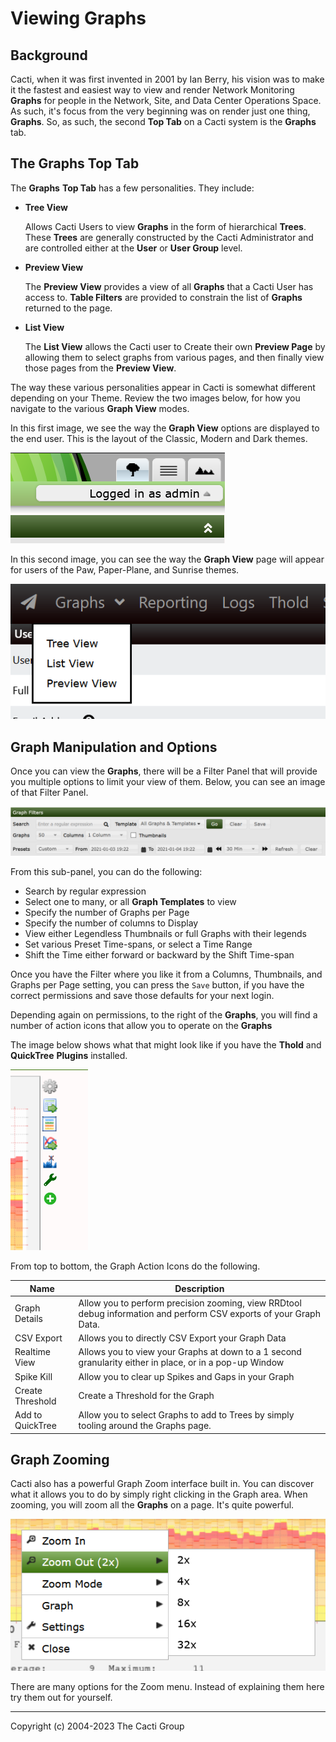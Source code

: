 # Viewing Graphs

## Background

Cacti, when it was first invented in 2001 by Ian Berry, his vision was to make it
the fastest and easiest way to view and render Network Monitoring **Graphs** for
people in the Network, Site, and Data Center Operations Space.  As such, it's focus
from the very beginning was on render just one thing, **Graphs**.  So, as such,
the second **Top Tab** on a Cacti system is the **Graphs** tab.

## The Graphs Top Tab

The **Graphs** **Top Tab** has a few personalities.  They include:

- **Tree View**

  Allows Cacti Users to view **Graphs** in the form of hierarchical **Trees**.
  These **Trees** are generally constructed by the Cacti Administrator and are
  controlled either at the **User** or **User Group** level.

- **Preview View**

  The **Preview View** provides a view of all **Graphs** that a Cacti User has
  access to.  **Table Filters** are provided to constrain the list of **Graphs**
  returned to the page.

- **List View**

  The **List View** allows the Cacti user to Create their own **Preview Page**
  by allowing them to select graphs from various pages, and then finally view
  those pages from the **Preview View**.

The way these various personalities appear in Cacti is somewhat different
depending on your Theme.  Review the two images below, for how you navigate to
the various **Graph View** modes.

In this first image, we see the way the **Graph View** options are displayed to
the end user.  This is the layout of the Classic, Modern and Dark themes.

![Graph View Classic](images/graph-view-classic-mode.png)

In this second image, you can see the way the **Graph View** page will appear for
users of the Paw, Paper-Plane, and Sunrise themes.

![Graph View Alternate](images/graph-view-alternate-mode.png)

## Graph Manipulation and Options

Once you can view the **Graphs**, there will be a Filter Panel that will provide
you multiple options to limit your view of them.  Below, you can see an image of
that Filter Panel.

![Graph View Filter Sub-Panel](images/graph-view-filter-sub-panel.png)

From this sub-panel, you can do the following:

- Search by regular expression
- Select one to many, or all **Graph Templates** to view
- Specify the number of Graphs per Page
- Specify the number of columns to Display
- View either Legendless Thumbnails or full Graphs with their legends
- Set various Preset Time-spans, or select a Time Range
- Shift the Time either forward or backward by the Shift Time-span

Once you have the Filter where you like it from a Columns, Thumbnails, and Graphs
per Page setting, you can press the `Save` button, if you have the correct
permissions and save those defaults for your next login.

Depending again on permissions, to the right of the **Graphs**, you will find a
number of action icons that allow you to operate on the **Graphs**

The image below shows what that might look like if you have the **Thold** and
**QuickTree** **Plugins** installed.

![Graph View Action Icons](images/graph-view-action-icons.png)

From top to bottom, the Graph Action Icons do the following.

Name | Description
--- | ---
Graph Details | Allow you to perform precision zooming, view RRDtool debug information and perform CSV exports of your Graph Data.
CSV Export | Allows you to directly CSV Export your Graph Data
Realtime View | Allows you to view your Graphs at down to a 1 second granularity either in place, or in a pop-up Window
Spike Kill | Allow you to clear up Spikes and Gaps in your Graph
Create Threshold | Create a Threshold for the Graph
Add to QuickTree | Allow you to select Graphs to add to Trees by simply tooling around the Graphs page.

## Graph Zooming

Cacti also has a powerful Graph Zoom interface built in.  You can discover
what it allows you to do by simply right clicking in the Graph area.  When
zooming, you will zoom all the **Graphs** on a page.  It's quite powerful.

![Graph Zoom Context Menu](images/graph-view-zoom-context-menu.png)

There are many options for the Zoom menu.  Instead of explaining them here
try them out for yourself.

---
Copyright (c) 2004-2023 The Cacti Group
